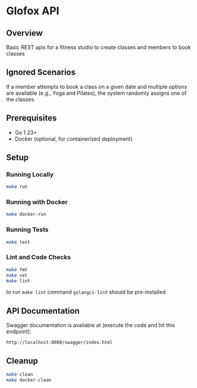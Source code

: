 # Glofox API

## Overview
Basic REST apis for a fitness studio to create classes and members to book classes

## Ignored Scenarios
 If a member attempts to book a class on a given date and multiple options are available (e.g., Yoga and Pilates), the system randomly assigns one of the classes.

## Prerequisites
- Go 1.23+
- Docker (optional, for containerized deployment)

## Setup
### Running Locally
```sh
make run
```

### Running with Docker
```sh
make docker-run
```

### Running Tests
```sh
make test
```

### Lint and Code Checks
```sh
make fmt
make vet
make lint
```

to run `make lint` command `golangci-lint` should be pre-installed

## API Documentation
Swagger documentation is available at (execute the code and hit this endpoint):
```
http://localhost:8080/swagger/index.html
```

## Cleanup
```sh
make clean
make docker-clean
```

